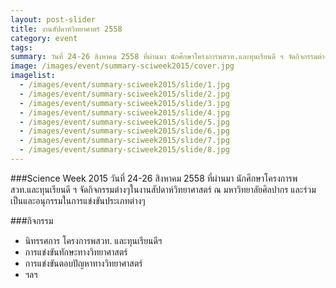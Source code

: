 ```yaml
---
layout: post-slider
title: งานสัปดาห์วิทยาศาตร์ 2558
category: event
tags:
summary: วันที่ 24-26 สิงหาคม 2558 ที่ผ่านมา นักศึกษาโครงการพสวท.และทุนเรียนดี ฯ จัดกิจกรรมต่างๆในงานสัปดาห์วิทยาศาสตร์ ณ มหาวิทยาลัยศิลปากร...
image: /images/event/summary-sciweek2015/cover.jpg
imagelist:
  - /images/event/summary-sciweek2015/slide/1.jpg
  - /images/event/summary-sciweek2015/slide/2.jpg
  - /images/event/summary-sciweek2015/slide/3.jpg
  - /images/event/summary-sciweek2015/slide/4.jpg
  - /images/event/summary-sciweek2015/slide/5.jpg
  - /images/event/summary-sciweek2015/slide/6.jpg
  - /images/event/summary-sciweek2015/slide/7.jpg
  - /images/event/summary-sciweek2015/slide/8.jpg
---
```

###Science Week 2015
วันที่ 24-26 สิงหาคม 2558 ที่ผ่านมา นักศึกษาโครงการพสวท.และทุนเรียนดี ฯ จัดกิจกรรมต่างๆในงานสัปดาห์วิทยาศาสตร์ ณ มหาวิทยาลัยศิลปากร และร่วมเป็นและอนุกรรมในการแข่งขันประเภทต่างๆ

###กิจกรรม
- นิทรรศการ โครงการพสวท. และทุนเรียนดีฯ
- การแข่งขันทักษะทางวิทยาศาสตร์
- การแข่งขันตอบปัญหาทางวิทยาศาสตร์
- ฯลฯ
